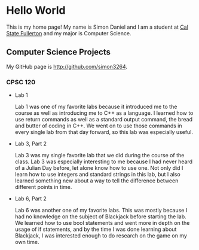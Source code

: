 # Hello World

This is my home page! My name is Simon Daniel and I am a student at [Cal State Fullerton](http://www.fullerton.edu/) and my major is Computer Science.

## Computer Science Projects

My GitHub page is http://github.com/simon3264.

### CPSC 120

* Lab 1

    Lab 1 was one of my favorite labs because it introduced me to the course as well as introducing me to C++ as a language. I learned how to use return commands as well as a standard output command, the bread and butter of coding in C++. We went on to use those commands in every single lab from that day forward, so this lab was especially useful.

* Lab 3, Part 2

    Lab 3 was my single favorite lab that we did during the course of the class. Lab 3 was especially interesting to me because I had never heard of a Julian Day before, let alone know how to use one. Not only did I learn how to use integers and standard strings in this lab, but I also learned something new about a way to tell the difference between different points in time.


* Lab 6, Part 2

    Lab 6 was another one of my favorite labs. This was mostly because I had no knowledge on the subject of Blackjack before starting the lab. We learned how to use bool statements and went more in depth on the usage of if statements, and by the time I was done learning about Blackjack, I was interested enough to do research on the game on my own time.
